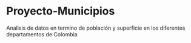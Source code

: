 # Proyecto-Municipios
Analisis de datos en termino de población y superficie en los diferentes departamentos de Colombia

